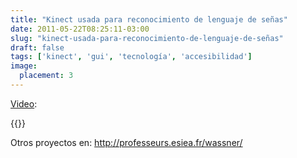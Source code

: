 ```yaml
---
title: "Kinect usada para reconocimiento de lenguaje de señas"
date: 2011-05-22T08:25:11-03:00
slug: "kinect-usada-para-reconocimiento-de-lenguaje-de-señas"
draft: false
tags: ['kinect', 'gui', 'tecnología', 'accesibilidad']
image:
  placement: 3
---
```

[Video](http://www.youtube.com/watch?v=WI80eGO17jc):

{{<youtube WI80eGO17jc>}}

Otros proyectos en: <http://professeurs.esiea.fr/wassner/>
